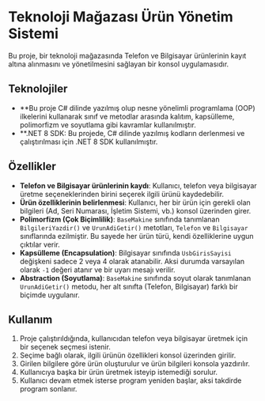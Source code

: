 # Teknoloji Mağazası Ürün Yönetim Sistemi

Bu proje, bir teknoloji mağazasında Telefon ve Bilgisayar ürünlerinin kayıt altına alınmasını ve yönetilmesini sağlayan bir konsol uygulamasıdır.

## Teknolojiler
- **Bu proje C# dilinde yazılmış olup nesne yönelimli programlama (OOP) ilkelerini kullanarak sınıf ve metodlar arasında kalıtım, kapsülleme, polimorfizm ve soyutlama gibi kavramlar kullanılmıştır.
- **.NET 8 SDK: Bu projede, C# dilinde yazılmış kodların derlenmesi ve çalıştırılması için .NET 8 SDK kullanılmıştır.

## Özellikler

- **Telefon ve Bilgisayar ürünlerinin kaydı**: Kullanıcı, telefon veya bilgisayar üretme seçeneklerinden birini seçerek ilgili ürünü kaydedebilir.
- **Ürün özelliklerinin belirlenmesi**: Kullanıcı, her bir ürün için gerekli olan bilgileri (Ad, Seri Numarası, İşletim Sistemi, vb.) konsol üzerinden girer.
- **Polimorfizm (Çok Biçimlilik)**: `BaseMakine` sınıfında tanımlanan `BilgileriYazdir()` ve `UrunAdiGetir()` metotları, `Telefon` ve `Bilgisayar` sınıflarında ezilmiştir. Bu sayede her ürün türü, kendi özelliklerine uygun çıktılar verir.
- **Kapsülleme (Encapsulation)**: Bilgisayar sınıfında `UsbGirisSayisi` değişkeni sadece 2 veya 4 olarak atanabilir. Aksi durumda varsayılan olarak `-1` değeri atanır ve bir uyarı mesajı verilir.
- **Abstraction (Soyutlama)**: `BaseMakine` sınıfında soyut olarak tanımlanan `UrunAdiGetir()` metodu, her alt sınıfta (Telefon, Bilgisayar) farklı bir biçimde uygulanır.

## Kullanım

1. Proje çalıştırıldığında, kullanıcıdan telefon veya bilgisayar üretmek için bir seçenek seçmesi istenir.
2. Seçime bağlı olarak, ilgili ürünün özellikleri konsol üzerinden girilir.
3. Girilen bilgilere göre ürün oluşturulur ve ürün bilgileri konsola yazdırılır.
4. Kullanıcıya başka bir ürün üretmek isteyip istemediği sorulur.
5. Kullanıcı devam etmek isterse program yeniden başlar, aksi takdirde program sonlanır.
